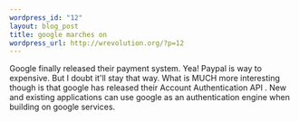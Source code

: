 ```yaml
--- 
wordpress_id: "12"
layout: blog_post
title: google marches on
wordpress_url: http://wrevolution.org/?p=12
---
```

Google finally released their payment system. Yea! Paypal is way to expensive. But I doubt it'll stay that way.
What is MUCH more interesting though is that google has released their Account Authentication API . New and existing applications can use google as an authentication engine when building on google services.
